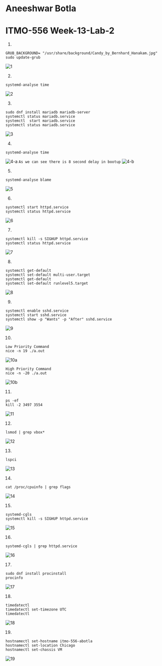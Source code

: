 # Aneeshwar Botla
# ITMO-556 Week-13-Lab-2

1.
```
GRUB_BACKGROUND= "/usr/share/background/Candy_by_Bernhard_Hanakam.jpg"
sudo update-grub 
```
![1](https://user-images.githubusercontent.com/33158558/33519372-22dc5c28-d76b-11e7-8393-2426d9c83a15.JPG)

2.
```
systemd-analyse time
```
![2](https://user-images.githubusercontent.com/33158558/33519373-22eab39a-d76b-11e7-9fc2-3cc30d906a02.JPG)

3. 
```
sudo dnf install mariadb mariadb-server
systemctl status mariadb.service
systemctl  start mariadb.service
systemctl status mariadb.service
```
![3](https://user-images.githubusercontent.com/33158558/33519374-22f7975e-d76b-11e7-9f75-b83b4e00d51e.JPG)

4. 
```
systemd-analyse time
```
![4-a](https://user-images.githubusercontent.com/33158558/33519375-2304677c-d76b-11e7-8977-80eeae259f30.JPG)
```As we can see there is 8 second delay in bootup``` 
![4-b](https://user-images.githubusercontent.com/33158558/33519376-2313a0b6-d76b-11e7-8ee7-a39d20073a15.JPG)

5. 
```
systemd-analyse blame
```
![5](https://user-images.githubusercontent.com/33158558/33519377-231fbfa4-d76b-11e7-9056-61fe6bb3e8f5.JPG)

6. 
```
systemctl start httpd.service
systemctl status httpd.service
```
![6](https://user-images.githubusercontent.com/33158558/33519378-232e6bbc-d76b-11e7-9ec3-7cf443854fa9.JPG)

7. 
```
systemctl kill -s SIGHUP httpd.service
systemctl status httpd.service
```
![7](https://user-images.githubusercontent.com/33158558/33519379-23429722-d76b-11e7-9a24-4d8a2bd4e4fa.JPG)

8.
```
systemctl get-default
systemctl set-default multi-user.target
systemctl get-default
systemctl set-default runlevel5.target
```
![8](https://user-images.githubusercontent.com/33158558/33519380-234f4b8e-d76b-11e7-8d38-052353d76e35.JPG)

9.
```
systemctl enable sshd.service
systemctl start sshd.service
systemctl show -p "Wants" -p "After" sshd.service
```
![9](https://user-images.githubusercontent.com/33158558/33519381-235f458e-d76b-11e7-9891-08b05dd9f34f.JPG)

10. 
```
Low Priority Command
nice -n 19 ./a.out
```
![10a](https://user-images.githubusercontent.com/33158558/33519867-7ced6aa4-d775-11e7-89d8-c8e60adccd18.JPG)
```
High Priority Command
nice -n -20 ./a.out
```   
![10b](https://user-images.githubusercontent.com/33158558/33519680-579e53f2-d771-11e7-9e4c-503281ac2899.JPG)

11. 
```
ps -ef
kill -2 3497 3554
```
![11](https://user-images.githubusercontent.com/33158558/33519383-237c4242-d76b-11e7-9976-1686338143cd.JPG)

12.
```
lsmod | grep vbox*
```
![12](https://user-images.githubusercontent.com/33158558/33519384-23887454-d76b-11e7-856e-e089d8270d48.JPG)

13. 
```
lspci
```
![13](https://user-images.githubusercontent.com/33158558/33519385-2396f786-d76b-11e7-9f5e-44b24f5b929d.JPG)

14.
```
cat /proc/cpuinfo | grep flags
```
![14](https://user-images.githubusercontent.com/33158558/33519386-23a3a9cc-d76b-11e7-8047-5376a6892d59.JPG)

15.
```
systemd-cgls
systemctl kill -s SIGHUP httpd.service
```
![15](https://user-images.githubusercontent.com/33158558/33519846-19b8104c-d775-11e7-96c2-4d25d6785a3d.JPG)

16. 
```
systemd-cgls | grep httpd.service
```
![16](https://user-images.githubusercontent.com/33158558/33519388-23c444fc-d76b-11e7-9846-ff6ed1e242a7.JPG)

17.
```
sudo dnf install procinstall
procinfo
```
![17](https://user-images.githubusercontent.com/33158558/33519389-23d1cf28-d76b-11e7-904b-c796c4139927.JPG)

18.
```
timedatectl
timedatectl set-timezone UTC
timedatectl
```
![18](https://user-images.githubusercontent.com/33158558/33519390-23deae78-d76b-11e7-83b8-1a62667a338c.JPG)

19.
```
hostnamectl set-hostname itmo-556-abotla
hostnamectl set-location Chicago
hostnamectl set-chassis VM
```
![19](https://user-images.githubusercontent.com/33158558/33519391-23f1e57e-d76b-11e7-9609-c3966b8fcc30.JPG)
